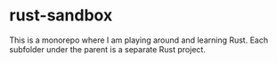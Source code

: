 # rust-sandbox
This is a monorepo where I am playing around and learning Rust. Each subfolder under the parent is a separate Rust project.